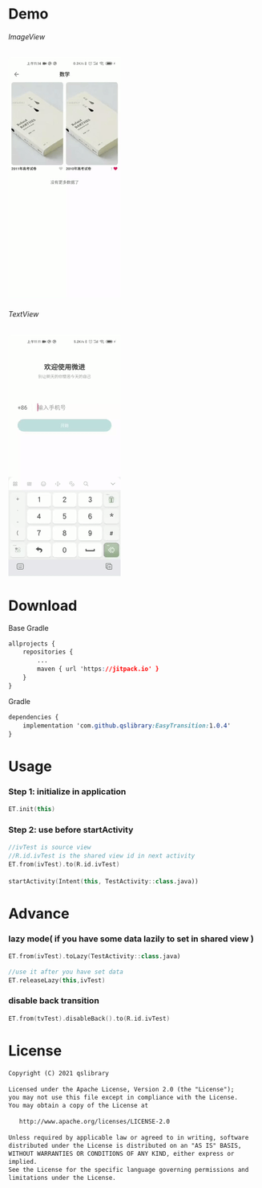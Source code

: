 # Demo

###### ImageView

<img src="https://github.com/qslibrary/EasyTransition/blob/main/show/imageview.gif"/>

###### TextView

<img src="https://github.com/qslibrary/EasyTransition/blob/main/show/textview.gif"/>

# Download

Base Gradle

```css
allprojects {
    repositories {
        ...
        maven { url 'https://jitpack.io' }
    }
}
```

Gradle

```css
dependencies {
	implementation 'com.github.qslibrary:EasyTransition:1.0.4'
}
```

# Usage

### Step 1: initialize in application

```kotlin
ET.init(this)
```

### Step 2: use before startActivity

```kotlin
//ivTest is source view
//R.id.ivTest is the shared view id in next activity
ET.from(ivTest).to(R.id.ivTest)

startActivity(Intent(this, TestActivity::class.java))
```

# Advance

### lazy mode( if you have some data lazily to set in shared view )

```kotlin
ET.from(ivTest).toLazy(TestActivity::class.java)
```

```kotlin
//use it after you have set data
ET.releaseLazy(this,ivTest)
```

### disable back transition

```kotlin
ET.from(tvTest).disableBack().to(R.id.ivTest)
```

# License

```
Copyright (C) 2021 qslibrary

Licensed under the Apache License, Version 2.0 (the "License");
you may not use this file except in compliance with the License.
You may obtain a copy of the License at

   http://www.apache.org/licenses/LICENSE-2.0

Unless required by applicable law or agreed to in writing, software
distributed under the License is distributed on an "AS IS" BASIS,
WITHOUT WARRANTIES OR CONDITIONS OF ANY KIND, either express or implied.
See the License for the specific language governing permissions and
limitations under the License.
```